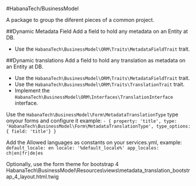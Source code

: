 #HabanaTech/BusinessModel

A package to group the diferent pieces of a common project.

##Dynamic Metadata Field
Add a field to hold any metadata on an Entity at DB.
- Use the `HabanaTech\BusinessModel\ORM\Traits\MetadataFieldTrait` trait.

##Dynamic translations
Add a field to hold any translation as metadata on an Entity at DB.
- Use the `HabanaTech\BusinessModel\ORM\Traits\MetadataFieldTrait` trait.
- Use the `HabanaTech\BusinessModel\ORM\Traits\TranslationTrait` trait.
- Implement the `HabanaTech\BusinessModel\ORM\Interfaces\TranslationInterface` interface.

Use the `HabanaTech\BusinessModel\Form\MetadataTranslationType` type onyour forms and configure it
example: 
	`- { property: 'title', type: 'HabanaTech\BusinessModel\Form\MetadataTranslationType', type_options: { field: 'title'} }`

Add the Allowed languages as constants on your services.yml, example:
`
	default_locale: en
    locale: '%default_locale%'
    app_locales: ch|en|fr|de|es
`

Optionally, use the form theme for bootstrap 4
HabanaTech\BusinessModel\Resources\views\metadata_translation_bootstrap_4_layout.html.twig